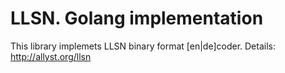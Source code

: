 LLSN. Golang implementation
===========
This library implemets LLSN binary format [en|de]coder.
Details: http://allyst.org/llsn

